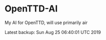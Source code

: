 # OpenTTD-AI
My AI for OpenTTD, will use primarily air

Latest backup: Sun Aug 25 06:40:01 UTC 2019
